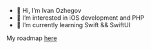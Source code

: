 - 👋 Hi, I’m Ivan Ozhegov
- 👀 I’m interested in iOS development and PHP
- 🌱 I’m currently learning Swift && SwiftUI

My roadmap <a href="roadmap.md">here</a>

<!---
ivanozz/ivanozz is a ✨ special ✨ repository because its `README.md` (this file) appears on your GitHub profile.
You can click the Preview link to take a look at your changes.
--->
